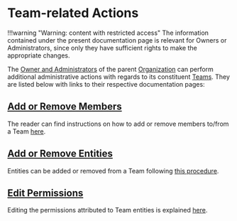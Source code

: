 # Team-related Actions

!!!warning "Warning: content with restricted access"
    The information contained under the present documentation page is relevant for Owners or Administrators, since only they have sufficient rights to make the appropriate changes.
    
    
The [Owner and Administrators](../../organizations/roles.md) of the parent [Organization](../../organizations/overview.md) can perform additional administrative actions with  regards to its constituent [Teams](../../organizations/teams.md). They are listed below with links to their respective documentation pages:

## [Add or Remove Members](add-remove-member.md)

The reader can find instructions on how to add or remove members to/from a Team [here](add-remove-member.md).

## [Add or Remove Entities](add-remove-entity.md)

Entities can be added or removed from a Team following [this procedure](add-remove-entity.md).

## [Edit Permissions](edit-permissions.md)

Editing the permissions attributed to Team entities is explained [here](edit-permissions.md).     
